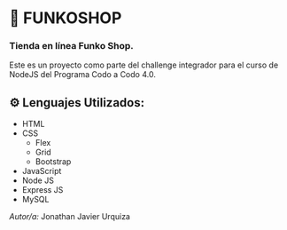 # 🚀 FUNKOSHOP

### Tienda en línea Funko Shop.

Este es un proyecto como parte del challenge integrador para el curso de NodeJS del Programa Codo a Codo 4.0.

## ⚙️ Lenguajes Utilizados:

- HTML
- CSS
    - Flex
    - Grid
    - Bootstrap
- JavaScript
- Node JS
- Express JS
- MySQL

_Autor/a:_ Jonathan Javier Urquiza